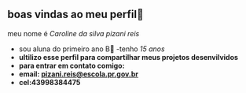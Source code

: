 ## boas vindas ao meu perfil💌

meu nome é _Caroline da silva pizani reis_
- sou aluna do primeiro ano B📔
-tenho _15 anos_
- **ultilizo esse perfil para compartilhar meus projetos desenvilvidos**
- **para entrar em contato comigo:**
- **email: pizani.reis@escola.pr.gov.br**
- **cel:43998384475**
